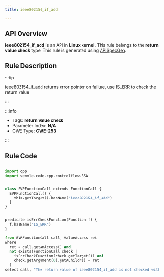 ```yaml
---
title: ieee802154_if_add

---
```



## API Overview
**ieee802154_if_add** is an API in **Linux kernel**. This rule belongs to the **return value check** type. This rule is generated using [APISpecGen](../../tools/APISpecGen).
## Rule Description

:::tip

ieee802154_if_add returns error pointer on failure, use IS_ERR to check the return value

:::

:::info

- Tags: **return value check**
- Parameter Index: **N/A**
- CWE Type: **CWE-253**

:::

## Rule Code
```python

import cpp
import semmle.code.cpp.controlflow.SSA


class EVPFunctionCall extends FunctionCall {
  EVPFunctionCall() {
    this.getTarget().hasName("ieee802154_if_add")
  }
}


predicate isErrCheckFunction(Function f) {
  f.hasName("IS_ERR") 
}

from EVPFunctionCall call, ValueAccess ret
where
  ret = call.getAnAccess() and
  not exists(FunctionCall check |
    isErrCheckFunction(check.getTarget()) and
    check.getArgument(0).getAChild*() = ret
  )
select call, "The return value of ieee802154_if_add is not checked with IS_ERR."
    
```